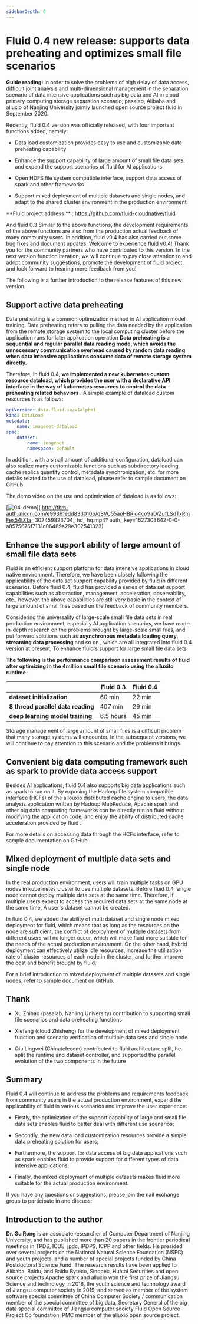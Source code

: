 ```yaml
---
sidebarDepth: 0
---
```


# Fluid 0.4 new release: supports data preheating and optimizes small file  scenarios

**Guide reading:** in order to solve the problems of high delay of data access, difficult joint analysis and multi-dimensional management in the separation scenario of data intensive applications such as big data and AI in cloud primary computing storage separation scenario, pasalab, Alibaba and alluxio of Nanjing University jointly launched open source project fluid in September 2020.

Recently, fluid 0.4 version was officially released, with four important functions added, namely:

- Data load customization provides easy to use and customizable data preheating capability

- Enhance the support capability of large amount of small file data sets, and expand the support scenarios of fluid for AI applications

- Open HDFS file system compatible interface, support data access of spark and other frameworks

- Support mixed deployment of multiple datasets and single nodes, and adapt to the shared cluster environment in the production environment

**Fluid project address ** : https://github.com/fluid-cloudnative/fluid

And fluid 0.3 Similar to the above functions, the development requirements of the above functions are also from the production actual feedback of many community users. In addition, fluid v0.4 has also carried out some bug fixes and document updates. Welcome to experience fluid v0.4! Thank you for the community partners who have contributed to this version. In the next version function iteration, we will continue to pay close attention to and adopt community suggestions, promote the development of fluid project, and look forward to hearing more feedback from you!

The following is a further introduction to the release features of this new version.

## Support active data preheating

Data preheating is a common optimization method in AI application model training. Data preheating refers to pulling the data needed by the application from the remote storage system to the local computing cluster before the application runs for later application operation **Data preheating is a sequential and regular parallel data reading mode, which avoids the unnecessary communication overhead caused by random data reading when data intensive applications consume data of remote storage system directly.**

Therefore, in fluid 0.4, **we implemented a new kubernetes custom resource dataload, which provides the user with a declarative API interface in the way of kubernetes resources to control the data preheating related behaviors** . A simple example of dataload custom resources is as follows:

```yaml
apiVersion: data.fluid.io/v1alpha1
kind: DataLoad
metadata:
	name: imagenet-dataload
spec:
	dataset:
		name: imagenet
		namespace: default

```

In addition, with a small amount of additional configuration, dataload can also realize many customizable functions such as subdirectory loading, cache replica quantity control, metadata synchronization, etc. for more details related to the use of dataload, please refer to sample document on GitHub.

The demo video on the use and optimization of dataload is as follows:

[![ 04-demo]( https://fluid-imgs.oss-cn-shanghai.aliyuncs.com/public/imgs/dataWarmup.jfif )]( http://tbm-auth.alicdn.com/e99361edd833010b/dSVC55aoHBRio4co9aD/ZufLSdTxRmFes54tZ1a_ 302459823704_ hd_ hq.mp4? auth_ key=1627303642-0-0-a8575676f7131c06489a29e302541323)

## Enhance the support ability of large amount of small file data sets

Fluid is an efficient support platform for data intensive applications in cloud native environment. Therefore, we have been closely following the applicability of the data set support capability provided by fluid in different scenarios. Before fluid 0.4, fluid has provided a series of data set support capabilities such as abstraction, management, acceleration, observability, etc., however, the above capabilities are still very basic in the context of large amount of small files based on the feedback of community members.

Considering the universality of large-scale small file data sets in real production environment, especially AI application scenarios, we have made in-depth research on the problems brought by large-scale small files, and put forward solutions such as **asynchronous metadata loading query**, **streaming data processing**  and so on , which are all integrated into fluid 0.4 version at present, To enhance fluid's support for large small file data sets 

**The following is the performance comparison assessment results of fluid after optimizing in the 4million small file scenario using the alluxito runtime** :

|                                    | **Fluid 0.3** | **Fluid 0.4** |
| ---------------------------------- | ------------- | ------------- |
| **dataset initialization**         | 60 min        | 22 min        |
| **8 thread parallel data reading** | 407 min       | 29 min        |
| **deep learning model training**   | 6.5 hours     | 45 min        |

Storage management of large amount of small files is a difficult problem that many storage systems will encounter. In the subsequent versions, we will continue to pay attention to this scenario and the problems it brings.

## Convenient big data computing framework such as spark to provide data access support

Besides AI applications, fluid 0.4 also supports big data applications such as spark to run on it. By exposing the Hadoop file system compatible interface (HCFs) of the allouxio distributed cache engine to users, the data analysis application written by Hadoop MapReduce, Apache spark and other big data computing frameworks can be directly run on fluid without modifying the application code, and enjoy the ability of distributed cache acceleration provided by fluid . 

For more details on accessing data through the HCFs interface, refer to sample documentation on GitHub.

## Mixed deployment of multiple data sets and single node

In the real production environment, users will train multiple tasks on GPU nodes in kubernetes cluster to use multiple datasets. Before fluid 0.4, single node cannot deploy multiple data sets at the same time. Therefore, if multiple users expect to access the required data sets at the same node at the same time, A user's dataset cannot be created.

In fluid 0.4, we added the ability of multi dataset and single node mixed deployment for fluid, which means that as long as the resources on the node are sufficient, the conflict of deployment of multiple datasets from different users will no longer occur, which will make fluid more suitable for the needs of the actual production environment. On the other hand, hybrid deployment can effectively utilize idle resources, increase the utilization rate of cluster resources of each node in the cluster, and further improve the cost and benefit brought by fluid.

For a brief introduction to mixed deployment of multiple datasets and single nodes, refer to sample document on GitHub.

## Thank

- Xu Zhihao (pasalab, Nanjing University) contribution to supporting small file scenarios and data preheating functions

- Xiefeng (cloud Zhisheng) for the development of mixed deployment function and scenario verification of multiple data sets and single node

- Qiu Lingwei (Chinatelecom) contributed to fluid architecture split, he split the runtime and dataset controller, and supported the parallel evolution of the two components in the future

## Summary

Fluid 0.4 will continue to address the problems and requirements feedback from community users in the actual production environment, expand the applicability of fluid in various scenarios and improve the user experience:

- Firstly, the optimization of the support capability of large and small file data sets enables fluid to better deal with different use scenarios;

- Secondly, the new data load customization resources provide a simple data preheating solution for users;

- Furthermore, the support for data access of big data applications such as spark enables fluid to provide support for different types of data intensive applications;

- Finally, the mixed deployment of multiple datasets makes fluid more suitable for the actual production environment.

If you have any questions or suggestions, please join the nail exchange group to participate in and discuss:



<FluidCommunity/>



## Introduction to the author

**Dr. Gu Rong** is an associate researcher of Computer Department of Nanjing University, and has published more than 20 papers in the frontier periodical meetings in TPDS, ICDE, jpdc, IPDPS, ICPP and other fields. He presided over several projects on the National Natural Science Foundation (NSFC) and youth projects, and a number of special projects funded by China Postdoctoral Science Fund. The research results have been applied to Alibaba, Baidu, and Baidu Byteco, Sinopec, Huatai Securities and open source projects Apache spark and alluxio won the first prize of Jiangsu Science and technology in 2018, the youth science and technology award of Jiangsu computer society in 2019, and served as member of the system software special committee of China Computer Society / communication member of the special committee of big data, Secretary General of the big data special committee of Jiangsu computer society Fluid Open Source Project Co foundation, PMC member of the alluxio open source project.
